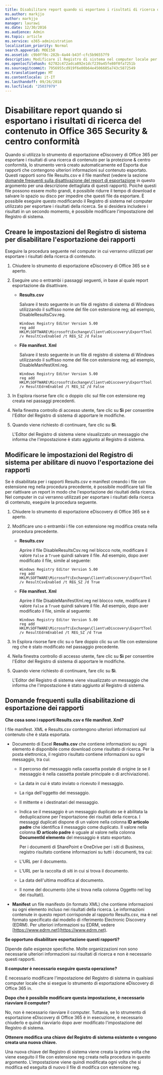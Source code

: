 ```yaml
---
title: Disabilitare report quando si esportano i risultati di ricerca del contenuto in Office 365 Security &amp; centro conformità
ms.author: markjjo
author: markjjo
manager: laurawi
ms.date: 12/30/2016
ms.audience: Admin
ms.topic: article
ms.service: o365-administration
localization_priority: Normal
search.appverid: MOE150
ms.assetid: c9b0ff0c-282b-4a44-b43f-cfc5b96557f9
description: Modificare il Registro di sistema nel computer locale per disabilitare il report quando si esportano i risultati di ricerca di contenuto da Office 365 Security &amp; Comliance Center. Disabilitare questi rapporti consente di ridurre il tempo di download e di risparmiare spazio su disco.
ms.openlocfilehash: 62782c472adca892e1dcf239a45fe80f0fa7251b
ms.sourcegitcommit: 7956955cd919f6e00b64e4506605a743c5872549
ms.translationtype: MT
ms.contentlocale: it-IT
ms.lasthandoff: 09/26/2018
ms.locfileid: "25037979"
---
```

# <a name="disable-reports-when-you-export-content-search-results-in-the-office-365-security-amp-compliance-center"></a>Disabilitare report quando si esportano i risultati di ricerca del contenuto in Office 365 Security &amp; centro conformità

Quando si utilizza lo strumento di esportazione eDiscovery di Office 365 per esportare i risultati di una ricerca di contenuto per la protezione &amp; centro conformità, lo strumento verrà creato automaticamente ed Esporta due rapporti che contengono ulteriori informazioni sul contenuto esportato. Questi rapporti sono file Results.csv e il file manifest (vedere la sezione [domande frequenti sulla disattivazione del report di esportazione](#frequently-asked-questions-about-disabling-export-reports) in questo argomento per una descrizione dettagliata di questi rapporti). Poiché questi file possono essere molto grandi, è possibile ridurre il tempo di download e salvare lo spazio su disco per impedire che questi file da esportare. È possibile eseguire questo modificando il Registro di sistema nel computer utilizzato per esportare i risultati della ricerca. Se si desidera includere i risultati in un secondo momento, è possibile modificare l'impostazione del Registro di sistema. 
  
## <a name="create-registry-settings-to-disable-the-export-reports"></a>Creare le impostazioni del Registro di sistema per disabilitare l'esportazione dei rapporti

Eseguire la procedura seguente nel computer in cui verranno utilizzati per esportare i risultati della ricerca di contenuto.
  
1. Chiudere lo strumento di esportazione eDiscovery di Office 365 se è aperto.
    
2. Eseguire uno o entrambi i passaggi seguenti, in base al quale report esportazione da disattivare.
    
    - **Results.csv**
    
      Salvare il testo seguente in un file di registro di sistema di Windows utilizzando il suffisso nome del file con estensione reg; ad esempio, DisableResultsCsv.reg.
    
      ```
      Windows Registry Editor Version 5.00
      reg add HKLM\SOFTWARE\Microsoft\Exchange\Client\eDiscovery\ExportTool /v ResultCsvEnabled /t REG_SZ /d False 
      ```

    - **File manifest. Xml**
    
      Salvare il testo seguente in un file di registro di sistema di Windows utilizzando il suffisso nome del file con estensione reg; ad esempio, DisableManifestXml.reg.
    
      ```
      Windows Registry Editor Version 5.00
      reg add HKLM\SOFTWARE\Microsoft\Exchange\Client\eDiscovery\ExportTool /v ResultEdrmEnabled /t REG_SZ /d False 
      ```

3. In Esplora risorse fare clic o doppio clic sul file con estensione reg creata nei passaggi precedenti.
    
4. Nella finestra controllo di accesso utente, fare clic su **Sì** per consentire l'Editor del Registro di sistema di apportare le modifiche. 
    
5. Quando viene richiesto di continuare, fare clic su **Sì**.
    
    L'Editor del Registro di sistema viene visualizzato un messaggio che informa che l'impostazione è stato aggiunto al Registro di sistema.
  
## <a name="edit-registry-settings-to-re-enable-the-export-reports"></a>Modificare le impostazioni del Registro di sistema per abilitare di nuovo l'esportazione dei rapporti

Se è disabilitata per i rapporti Results.csv e manifest creando i file con estensione reg nella procedura precedente, è possibile modificare tali file per riattivare un report in modo che l'esportazione dei risultati della ricerca. Nel computer in cui verranno utilizzati per esportare i risultati della ricerca di contenuto, eseguire la procedura seguente.
  
1. Chiudere lo strumento di esportazione eDiscovery di Office 365 se è aperto.
    
2. Modificare uno o entrambi i file con estensione reg modifica creata nella procedura precedente.
    
    - **Results.csv**
    
        Aprire il file DisableResultsCsv.reg nel blocco note, modificare il valore `False` a `True`e quindi salvare il file. Ad esempio, dopo aver modificato il file, simile al seguente:
    
        ```
        Windows Registry Editor Version 5.00
      reg add HKLM\SOFTWARE\Microsoft\Exchange\Client\eDiscovery\ExportTool /v ResultCsvEnabled /t REG_SZ /d True
        ```

    - **File manifest. Xml**
    
        Aprire il file DisableManifestXml.reg nel blocco note, modificare il valore `False` a `True`e quindi salvare il file. Ad esempio, dopo aver modificato il file, simile al seguente:
    
      ```
      Windows Registry Editor Version 5.00
      reg add HKLM\SOFTWARE\Microsoft\Exchange\Client\eDiscovery\ExportTool /v ResultEdrmEnabled /t REG_SZ /d True
      ```

3. In Esplora risorse fare clic su o fare doppio clic su un file con estensione reg che è stato modificato nel passaggio precedente.
    
4. Nella finestra controllo di accesso utente, fare clic su **Sì** per consentire l'Editor del Registro di sistema di apportare le modifiche. 
    
5. Quando viene richiesto di continuare, fare clic su **Sì**.
    
    L'Editor del Registro di sistema viene visualizzato un messaggio che informa che l'impostazione è stato aggiunto al Registro di sistema.
  
## <a name="frequently-asked-questions-about-disabling-export-reports"></a>Domande frequenti sulla disabilitazione di esportazione dei rapporti
<a name="faqs"> </a>

 **Che cosa sono i rapporti Results.csv e file manifest. Xml?**
  
I file manifest. XML e Results.csv contengono ulteriori informazioni sul contenuto che è stata esportata.
  
- Documento di Excel **Results.csv** che contiene informazioni su ogni elemento è disponibile come download come risultato di ricerca. Per la posta elettronica, il registro risultato contiene informazioni su ogni messaggio, tra cui: 
    
  - Il percorso del messaggio nella cassetta postale di origine (e se il messaggio è nella cassetta postale principale o di archiviazione).
    
  - La data in cui è stato inviato o ricevuto il messaggio.
    
  - La riga dell'oggetto del messaggio.
    
  - Il mittente e i destinatari del messaggio.
    
  - Indica se il messaggio è un messaggio duplicato se è abilitata la deduplicazione per l'esportazione dei risultati della ricerca. I messaggi duplicati dispone di un valore nella colonna **ID articolo padre** che identifica il messaggio come duplicato. Il valore nella colonna **ID articolo padre** è uguale al valore nella colonna **DocumentId elemento** del messaggio è stato esportato. 
    
    Per i documenti di SharePoint e OneDrive per i siti di Business, registro risultato contiene informazioni su tutti i documenti, tra cui:
    
  - L'URL per il documento.
    
  - L’URL per la raccolta di siti in cui si trova il documento.
    
  - La data dell'ultima modifica al documento.
    
  - Il nome del documento (che si trova nella colonna Oggetto nel log dei risultati).
    
- **Manifest** un file manifesto (in formato XML) che contiene informazioni su ogni elemento incluso nei risultati della ricerca. Le informazioni contenute in questo report corrisponde al rapporto Results.csv, ma è nel formato specificato dal modello di riferimento Electronic Discovery (EDRM). Per ulteriori informazioni su EDRM, vedere [https://www.edrm.net](https://www.edrm.net).
    
 **Se opportuno disabilitare esportazione questi rapporti?**
  
Dipende dalle esigenze specifiche. Molte organizzazioni non sono necessarie ulteriori informazioni sui risultati di ricerca e non è necessario questi rapporti.
  
 **Il computer è necessario eseguire questa operazione?**
  
 È necessario modificare l'impostazione del Registro di sistema in qualsiasi computer locale che si esegue lo strumento di esportazione eDiscovery di Office 365 in. 
  
 **Dopo che è possibile modificare questa impostazione, è necessario riavviare il computer?**
  
No, non è necessario riavviare il computer. Tuttavia, se lo strumento di esportazione eDiscovery di Office 365 è in esecuzione, è necessario chiuderlo e quindi riavviarlo dopo aver modificato l'impostazione del Registro di sistema.
  
 **Ottenere modifica una chiave del Registro di sistema esistente o vengono creata una nuova chiave.**
  
Una nuova chiave del Registro di sistema viene creata la prima volta che viene eseguito il file con estensione reg creata nella procedura in questo argomento. L'impostazione viene quindi modificata ogni volta che si modifica ed eseguita di nuovo il file di modifica con estensione reg.
